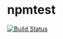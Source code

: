 # npmtest
[![Build Status](https://travis-ci.org/mohanrohith/npmtest.svg?branch=master)](https://travis-ci.org/mohanrohith/npmtest)
